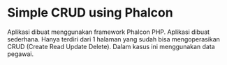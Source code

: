 # Simple CRUD using Phalcon

Aplikasi dibuat menggunakan framework Phalcon PHP. Aplikasi dibuat sederhana. Hanya terdiri dari 1 halaman yang sudah bisa mengoperasikan CRUD (Create Read Update Delete). Dalam kasus ini menggunakan data pegawai.